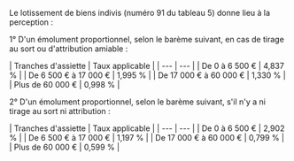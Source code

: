 Le lotissement de biens indivis (numéro 91 du tableau 5) donne lieu à la perception :

1° D'un émolument proportionnel, selon le barème suivant, en cas de tirage au sort ou d'attribution amiable :

| Tranches d'assiette |
Taux applicable |
| --- | --- |
|
De 0 à 6 500 € |
4,837 % |
|
De 6 500 € à 17 000 € |
1,995 % |
|
De 17 000 € à 60 000 € |
1,330 % |
|
Plus de 60 000 € |
0,998 % |

2° D'un émolument proportionnel, selon le barème suivant, s'il n'y a ni tirage au sort ni attribution :

| Tranches d'assiette |
Taux applicable |
| --- | --- |
|
De 0 à 6 500 € |
2,902 % |
|
De 6 500 € à 17 000 € |
1,197 % |
|
De 17 000 € à 60 000 € |
0,799 % |
|
Plus de 60 000 € |
0,599 % |

